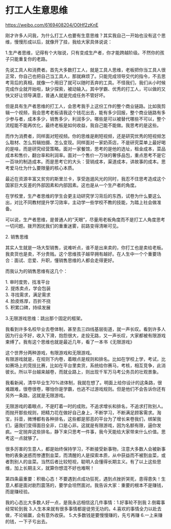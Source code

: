 # 打工人生意思维

https://weibo.com/6169408204/O0Hf2zKnE

刚才许多人问我，为什么打工人也要有生意思维？其实我自己一开始也没有这个思维，慢慢形成以后，就像开了挂，我给大家具体说说：  
  
1.生产者思维，记得有个大咖说，只有变成生产者，你才能跨越阶级。不然你的孩子只能重复你的老路。  
  
先说工具人和消费者。首先大多数打工人，就是工具人思维，老板把你当工具人很正常，你自己也把自己当工具人，那就麻烦了。只能完成领导交代的指令，不去思考背后的真相，就像一个用旧了就可以随时丢弃的工具。不怪我们，我们从小时候完成作业就开始啦，缺少探索，被动输入。其中学霸、优秀的打工人，可以做的又快又好让领导满意，普通人就是完成任务不管好坏。  
  
但是具有生产者思维的打工人，会思考我手上这份工作的整个商业链路。比如我剪辑一个视频，我会思考老板请我这个钱花出去，能有多少回报，整个商业链路有多少参与者，成本多少，销售多少，利润多少。哪些是可以被替代哪些不可以，整个流程能不能再优化，最终老板是如何收益，我自己能不能做。我思考的是这些。  
  
而作为消费者，同样面对短视频。你的思维是刷短视频，还是研究优秀的短视频怎么取材、怎么剪辑拍摄、怎么变现。同样面对一家奶茶店，不是研究菜单上最好喝的是啥，而是研究经营策略。面对一家餐馆，思考的是他的选址，租金成本，菜品成本和售价，翻台率和利润率。面对一个售价一万块的奢侈品包，重点思考不是它一百块的制造成本。而是思考它的大头：营销成本，渠道成本，讲故事的成本。思考爱马仕为什么要限量的核心本质。  
  
最近在资源丰富又贫穷的斯里兰卡，享受迤逦风光的同时，我忍不住思考造成这个国家巨大反差的外部因素和内部因素。这也是从一个生产者的角度。  
  
在学校里，生产者思维的学生会更主动研究学习背后的东西，试卷为什么要这么出，对比不同教材提升学习效率，主动学一些学校不教的技能，为踏上社会做准备。  
  
可以说，生产者思维，是普通人的“天眼”，尽量用老板角度而不是打工人角度思考一切问题。拨开困扰我们的重重迷雾，前路变得清晰可见。  
  
2\. 销售思维  
  
其实人生就是一场大型销售，说难听点，谁不是出来卖的，你打工也是卖给老板。我卖货也是卖，不分贵贱。这个思维孩子越早拥有越好。在人生中一个个重要场合：面试、恋爱、升职，懂销售思维的人都会走得更好。  
  
而我认为的销售思维有这几个：  
  
1\. 审时度势，找准平台  
2\. 提炼卖点，学会包装  
3\. 寻找需求，满足需求  
4\. 脸皮练厚，百折不挠  
5\. 积累口碑，持续发展  
  
3.无限游戏思维：跳出那个固定的框架。  
  
我看到许多名校毕业去卷体制，甚至去三四线基层街道，就一声长叹。看到许多人因为行业不好，收入下滑，抱怨很大，走投无路，又一声长叹，大家都被有限游戏束缚了。我有这个思维也就是最近几年，看了一本书《无限游戏》  
  
这个世界分两种游戏，有限游戏和无限游戏。  
有限游戏就是，在规则下内卷，着眼点是规则和排名。比如在学校上学，考试，比如赛场上的竞技比赛，比如在平台里卖货，系统给你赛马，考核，相互竞争，此消彼长。所以平台越来越卷，而就业路上，则出现千军万马考公务员的壮观景象。  
  
我看新闻，清华毕业生70%进体制，我就在想了。明面上给你设计的这条路，很难跟难，很卷很卷，哪怕你是学霸，也逃不过游戏规则。但是他们不会告诉你还有另外一条路，这就是无限游戏。  
  
无限游戏的着眼点，不是盯着一时的成败。不追求增长和排名，不追求打败别人。而抛开那些规则，把精力花在做好自己身上，不断学习，不断满足顾客需求。淘宝，抖音，微博都有各种排名，这些都是邪恶的平台为了增长来卷我们，绑架我们，逼我们变得面目全非，口是心非。这就是有限游戏，因为名额有限，逼你发疯。一定抛弃这些排名，静下来只思考一件事，我今天能给大家带来什么价值。思考这一点就够了。  
  
很多厉害的生意人，都是始终保持学习，不断接受新事物，注意大多数人会被新事物的表象迷惑而惨遭割韭菜，而清醒的人是探索本质，从中获益而不被割韭菜，或者割别人的韭菜。当然后者比较短视，聪明人会懂得长期主义。有了以上这些思维，加上长期主义，就算你想混不好也难啊！  
  
第四条最重要：积极心态！不要遇到点成功狂死，遇到点挫折哭死，患得患失！生意人都是面对剧烈震荡的，要学会坦然面对。我告诉大家：重要的根本不是赚钱，而是赚经验。  
  
我的心态比大多数人好一点，是我永远相信这几件事情：1.好事轮不到我 2.倒霉事经常轮到我 3.人生本来就有很多事情都是徒劳无功的。4.喜欢的事情全力以赴去做，不论输赢，会有意外收获。 5.大多数钱是要慢慢赚的，先亏再赚 6.一上来赚的钱，一下子亏出去。